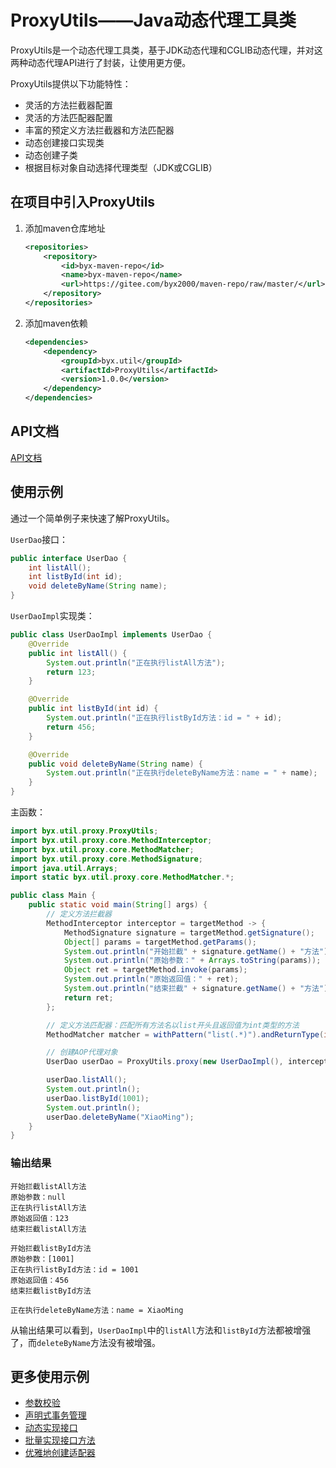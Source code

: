 # ProxyUtils——Java动态代理工具类

ProxyUtils是一个动态代理工具类，基于JDK动态代理和CGLIB动态代理，并对这两种动态代理API进行了封装，让使用更方便。

ProxyUtils提供以下功能特性：

* 灵活的方法拦截器配置
* 灵活的方法匹配器配置
* 丰富的预定义方法拦截器和方法匹配器
* 动态创建接口实现类
* 动态创建子类
* 根据目标对象自动选择代理类型（JDK或CGLIB）

## 在项目中引入ProxyUtils

1. 添加maven仓库地址

    ```xml
    <repositories>
        <repository>
            <id>byx-maven-repo</id>
            <name>byx-maven-repo</name>
            <url>https://gitee.com/byx2000/maven-repo/raw/master/</url>
        </repository>
    </repositories>
    ```

2. 添加maven依赖

    ```xml
    <dependencies>
        <dependency>
            <groupId>byx.util</groupId>
            <artifactId>ProxyUtils</artifactId>
            <version>1.0.0</version>
        </dependency>
    </dependencies>
    ```

## API文档

[API文档](http://byx2000.gitee.io/javadoc/ByxAOP-1.0.0-javadoc/)

## 使用示例

通过一个简单例子来快速了解ProxyUtils。

`UserDao`接口：

```java
public interface UserDao {
    int listAll();
    int listById(int id);
    void deleteByName(String name);
}
```

`UserDaoImpl`实现类：

```java
public class UserDaoImpl implements UserDao {
    @Override
    public int listAll() {
        System.out.println("正在执行listAll方法");
        return 123;
    }

    @Override
    public int listById(int id) {
        System.out.println("正在执行listById方法：id = " + id);
        return 456;
    }

    @Override
    public void deleteByName(String name) {
        System.out.println("正在执行deleteByName方法：name = " + name);
    }
}
```

主函数：

```java
import byx.util.proxy.ProxyUtils;
import byx.util.proxy.core.MethodInterceptor;
import byx.util.proxy.core.MethodMatcher;
import byx.util.proxy.core.MethodSignature;
import java.util.Arrays;
import static byx.util.proxy.core.MethodMatcher.*;

public class Main {
    public static void main(String[] args) {
        // 定义方法拦截器
        MethodInterceptor interceptor = targetMethod -> {
            MethodSignature signature = targetMethod.getSignature();
            Object[] params = targetMethod.getParams();
            System.out.println("开始拦截" + signature.getName() + "方法");
            System.out.println("原始参数：" + Arrays.toString(params));
            Object ret = targetMethod.invoke(params);
            System.out.println("原始返回值：" + ret);
            System.out.println("结束拦截" + signature.getName() + "方法");
            return ret;
        };

        // 定义方法匹配器：匹配所有方法名以list开头且返回值为int类型的方法
        MethodMatcher matcher = withPattern("list(.*)").andReturnType(int.class);

        // 创建AOP代理对象
        UserDao userDao = ProxyUtils.proxy(new UserDaoImpl(), interceptor.when(matcher));

        userDao.listAll();
        System.out.println();
        userDao.listById(1001);
        System.out.println();
        userDao.deleteByName("XiaoMing");
    }
}
```

### 输出结果

```
开始拦截listAll方法
原始参数：null
正在执行listAll方法
原始返回值：123
结束拦截listAll方法

开始拦截listById方法
原始参数：[1001]
正在执行listById方法：id = 1001
原始返回值：456
结束拦截listById方法

正在执行deleteByName方法：name = XiaoMing
```

从输出结果可以看到，`UserDaoImpl`中的`listAll`方法和`listById`方法都被增强了，而`deleteByName`方法没有被增强。

## 更多使用示例

* [参数校验](./doc/参数校验.md)
* [声明式事务管理](./doc/声明式事务管理.md)
* [动态实现接口](./doc/动态实现接口.md)
* [批量实现接口方法](./doc/批量实现接口方法.md)
* [优雅地创建适配器](./doc/优雅地创建适配器.md)